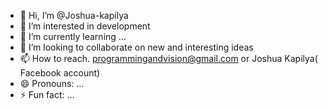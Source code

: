 - 👋 Hi, I’m @Joshua-kapilya
- 👀 I’m interested in development 
- 🌱 I’m currently learning ...
- 💞️ I’m looking to collaborate on new and interesting ideas 
- 📫 How to reach. programmingandvision@gmail.com or Joshua Kapilya( Facebook account)
- 😄 Pronouns: ...
- ⚡ Fun fact: ...

<!---
Joshua-kapilya/Joshua-kapilya is a ✨ special ✨ repository because its `README.md` (this file) appears on your GitHub profile.
You can click the Preview link to take a look at your changes.
--->
